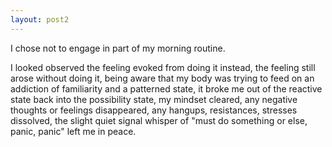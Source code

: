 ```yaml
---
layout: post2
---
```


I chose not to engage in part of my morning routine.

 I looked observed the feeling evoked from doing it instead, the feeling still arose without doing it, being aware that my body was trying to feed on an addiction of familiarity and a patterned state,
it broke me out of the reactive state back into the possibility state, my mindset cleared, any negative thoughts or feelings disappeared, any hangups, resistances, stresses dissolved, the slight quiet signal whisper of "must do something or else, panic, panic" left me in peace.  

